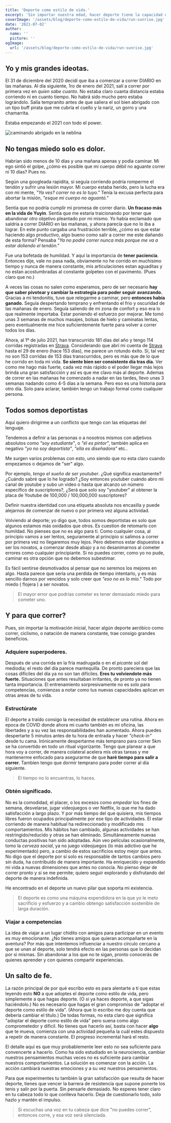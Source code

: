 ```yaml
---
title: 'Deporte como estilo de vida.'
excerpt: 'Sin importar nuestra edad, hacer deporte tiene la capacidad de transformar nuestras vidas para bien y lo mejor es que esta al alcance de todos.'
coverImage: '/assets/blog/deporte-como-estilo-de-vida/run-sunrise.jpg'
date: '2021-07-02'
author:
  name: ''
  picture: ''
ogImage:
  url: '/assets/blog/deporte-como-estilo-de-vida/run-sunrise.jpg'
---
```


## Yo y mis grandes ideotas.

El 31 de diciembre del 2020 decidí que iba a comenzar a correr DIARIO en las mañanas. Al día siguiente, 1ro de enero del 2021, salí a correr por primera vez en *quien sabe cuanto*. No estaba claro cuanta distancia estaba corriendo ni en cuanto tiempo. No habrá sido mucho pero estaba lográndolo. Salía tempranito antes de que saliera el sol bien abrigado con un tipo buff pirata que me cubría el cuello y la nariz, un gorro y una chamarrita.

Estaba empezando el 2021 con todo el power.

![caminando abrigado en la neblina](/assets/blog/deporte-como-estilo-de-vida/2021-01-03-early-walk-cropped.gif)  

    
## No tengas miedo solo es dolor.

Habrían sido menos de 10 días y una mañana apenas y podía caminar. Mi ego sintió el golpe, ¿cómo es posible que mi cuerpo débil no aguante correr ni 10 días? Pues no. 

Según una googleada rapidita, si seguía corriendo podría romperme el tendón y sufrir una lesión mayor. Mi cuerpo estaba herido, pero la lucha era con mi mente, *"Ya ves? correr no es lo tuyo."*  Tenía la excusa perfecta para abortar la misión, *"esque mi cuerpo no aguantó."*

Sentía que no podría cumplir mi promesa de correr diario. **Un fracaso más en la vida de Yuyin**. Sentía que me estaría traicionando por tener que abandonar otro objetivo pleantado por mi mismo. Yo había exclamado que saldría a correr DIARIO en las mañanas, y ahora parecía que no lo iba a lograr. En este punto cargaba una frustración terrible, ¿cómo es que estar haciendo algo productivo, algo bueno como salir a correr me este dañando de esta forma? Pensaba *"Ya no podré correr nunca más porque me va a estar doliendo el tendón."*

Fue una bofetada de humildad. Y aquí la importancia de **tener paciencia**. Entonces dije, vale no pasa nada, obviamente no he corrido en muchisimo tiempo y nunca de manera constante, mis articulaciones estan aguaditas y no estan acostumbradas al constante golpeteo con el pavimento. (Pues claro que no.)

A veces las cosas no salen como esperamos, pero de ser necesario **hay que saber pivotear y cambiar la estrategia para poder seguir avanzando.** Gracias a mi tendonitis, tuve que relegarme a caminar,  pero **entonces había ganado.** Seguía despertando temprano y enfrentando el frio y oscuridad de las mañanas de enero. Seguía saliendo de mi zona de confort y eso era lo que realmente importaba. Estar poniendo el esfuerzo por mejorar. Me tomó unas 3 semanas de muchos masajes, bolsas de hielo y caminatas lentas, pero eventualmente me hice suficientemente fuerte para volver a correr todos los días. 

Ahora, al 1º de julio 2021, han transcurrido 181 días del año y tengo 114 corridas registradas en [Strava](https://www.strava.com/athletes/soyyuyin). Considerando que abrí mi cuenta de [Strava](https://www.strava.com/athletes/soyyuyin) hasta el 29 de enero (hace 153 días), me parece un rotundo éxito. Sí, tal vez no son 153 corridas de 153 días transcurridos, pero es más que de lo que he corrido en toda mi vida. **Se siente bien ser consistente día tras día.** Ver como me hago más fuerte, cada vez más rápido o el poder llegar más lejos brinda una gran satisfacción y así es que me clavo más al deporte. Ademas de correr en las mañanas he comenzado a nadar en las tardes, llevo unas 3 semanas nadando como 4-5 días a la semana. Pero eso es una historia para otro día. Solo para aclarar, también tengo un trabajo formal como cualquier persona.

## Todos somos deportistas 

Aquí quiero dirigirme a un conflicto que tengo con las etiquetas del lenguaje.

Tendemos a definir a las personas o a nosotros mismos con adjetivos absolutos como *"soy estudiante"*, o *"él es pintor"*, también aplica en negativo *"yo no soy deportista"*, *"ella es diseñadora"* etc..

Me surgen varios problemas con esto, uno siendo que no esta claro cuando empezamos o dejamos de "ser" algo. 

Por ejemplo, *tengo el sueño de ser youtuber*. ¿Qué significa exactamente? ¿Cuándo sabré que lo he logrado? ¿Soy entonces youtuber cuándo abro mi canal de youtube y subo un video o hasta que alcanzo un número específico de suscriptores?, ¿Será que solo soy "youtuber" al obtener la placa de Youtube de 100,000 / 100,000,000 suscriptores?

Definir nuestra identidad con una etiqueta absoluta nos encasilla y puede alejarnos de comenzar de nuevo o por primera vez alguna actividad. 

Volviendo al deporte; yo digo que, todos somos deportistas es solo que algunos estamos más oxidados que otros. Es cuestion de retomarlo con humildad. No pienses que no es algo para tí. Como cualquier cosa, al principio vamos a ser lentos, seguramente al principio si salimos a correr por primera vez no llegaremos muy lejos. Pero debemos estar dispuestos a ser los novatos, a comenzar desde abajo y a no desanimarnos al cometer errores como cualquier principiante. Si no puedes correr, como yo no pude, caminar es otra opción que no debemos subestimar. 

Es fácil sentirse desmotivados al pensar que no seremos los mejores en algo. Hasta parece que sería una perdida de tiempo intentarlo, y es más sencillo darnos por vencidos y solo creer que *"eso no es lo mío."* Todo por miedo ( flojera ) a ser novatos.

> El mayor error que podrías cometer es tener demasiado miedo para cometer uno.

## Y para que correr? 

Pues, sin importar la motivación inicial, hacer algún deporte aeróbico como correr, ciclismo, o natación de manera constante, trae consigo grandes beneficios.

### Adquiere superpoderes.

Después de una corrida en la fría madrugada o en el *picante* sol del mediodia; el resto del día parece mantequilla. De pronto pareciera que las cosas difíciles del día ya no son tan difíciles. **Eres tu volviendote más fuerte.** Situaciones que antes resultaban irritantes, de pronto ya no tienen tanta importancia. El entrenamiento sorpresivamente no es solo para competencias, comienzas a notar como tus nuevas capacidades aplican en otras areas de tu vida.

### Estructúrate

El deporte a traído consigo la necesidad de establecer una rutina. Ahora en epoca de COVID donde ahora mi cuarto también es mi oficina, las libertades y a su vez las responsabilidades han aumentado. Ahora puedes despertarte 5 minutos antes de tu hora de entrada y hacer *"check-in"* desde tu cama. Irónicamente despertarme más temprano para correr 5km se ha convertido en todo un ritual vigorizante. Tengo que planear a que hora voy a correr, de manera colateral acelera mis otras tareas y me mantenerme enfocado para asegurarme de que **haré tiempo para salir a correr.** Tambíen tengo que dormir temprano para poder correr al día siguiente.

> El tiempo no lo encuentras, lo haces.

### Obtén significado.

No es la comodidad, el placer, o los excesos como *empedar* los fines de semana, desvelarse, jugar videojuegos o ver Netflix, lo que me ha dado satisfacción a largo plazo. Y por más tiempo del que quisiera, mis tiempos libres fueron ocupados principalmente por ese tipo de actividades. 
El estar corriendo de manera habitual ha redireccionado y modificado mis comportamientos. Mis hábitos han cambiado, algunas actividades se han restringido/reducido y otras se han eliminado. Simultáneamente nuevas conductas positivas han sido adoptadas. Aún veo peliculas ocasionalmente, tomo la *cerveza social*, ya no juego videojuegos (lo más adictivo que he experimentado) pero, a cambio de estos sacrificios estoy mejor que antes. No digo que el deporte por sí solo es responsable de tantos cambios pero sin duda, ha contribuído de manera importante. Ha enriquecido y expandido mi vida a nuevas dimensiones que antes no conocía. No pienso dejar de correr pronto y si se me permite; quiero seguir explorando y disfrutando del deporte de manera indefinida. 

He encontrado en el deporte un nuevo pilar que soporta mi existencia. 

>El deporte es como una máquina expendidora en la que yo le meto sacrificio y esfuerzo y a cambio obtengo satisfacción sostenible de larga duración.

### Viajar a competencias

La idea de viajar a un lugar chidito con amigos para participar en un evento es muy emocionante. ¿No tienes amigos que quieran acompañarte en la aventura? Por más que intentemos influenciar a nuestro círculo cercano a que se unan al deporte, solo tendrá efecto en las personas que lo decidan por si mismas. Sin abandonar a los que no te sigan, pronto conocerás de quienes aprender y con quienes compartir experiencias.

## Un salto de fe.

La razón principal de por qué escribo esto es para alentarte a tí que estas leyendo esto **NO** a que adoptes el deporte como estilo de vida, pero simplemente a que hagas deporte. (O si ya haces deporte, a que sigas haciéndolo.) No es necesario que hagas el gran compromiso de "adoptar el deporte como estilo de vida". (Ahora que lo escribo me doy cuenta que debería cambiar el título.) De todas formas, no esta claro que significa "adoptar el deporte como estilo de vida" pero suena como algo comprometedor y dificil. No tienes que hacerlo así, basta con hacer **algo** que te mueva, comienza con una actividad pequeña la cuál estes dispuesto a repetir de manera constante. El progreso incremental hará el resto. 

El detalle aquí es que muy probablemente leer esto no sea suficiente para convencerte a hacerlo. Como ha sido estudiado en la neurociencia, cambiar nuestros pensamientos muchas veces no es suficiente para cambiar nuestros comportamientos. La solución es comenzar con la acción. La acción cambiará nuestras emociones y a su vez nuestros pensamientos. 

Para que experimentes tu también la gran satisfacción que resulta de hacer deporte, tienes que vencer la barrera de resistencia que supone ponerte los tenis y salir por la puerta. Sin pensarle demasiado. No esperes tener claro en tu cabeza todo lo que conlleva hacerlo. Deja de cuestionarlo todo, solo hazlo y mantén el impulso. 

> Si escuchas una voz en tu cabeza que dice "no puedes correr", entonces corre, y esa voz será silenciada.
